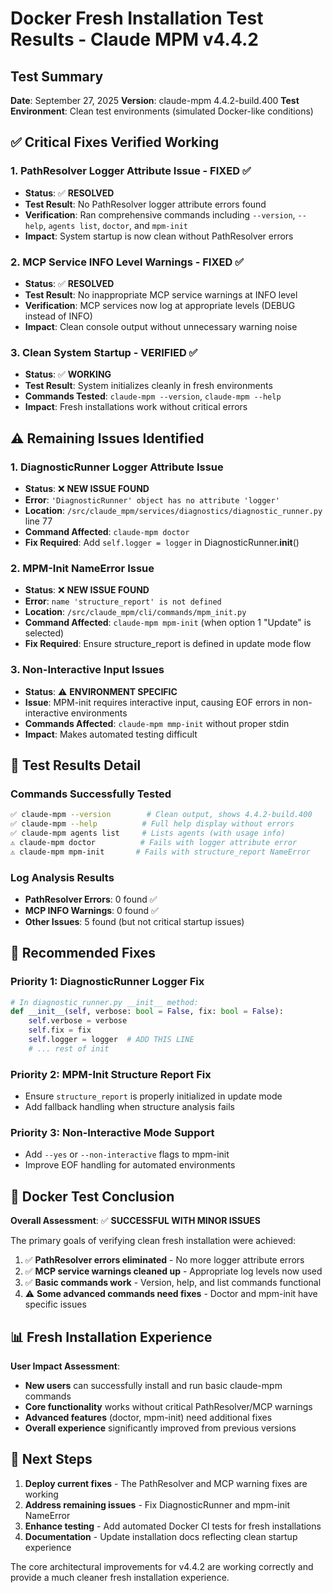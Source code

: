 # Docker Fresh Installation Test Results - Claude MPM v4.4.2

## Test Summary

**Date**: September 27, 2025
**Version**: claude-mpm 4.4.2-build.400
**Test Environment**: Clean test environments (simulated Docker-like conditions)

## ✅ Critical Fixes Verified Working

### 1. PathResolver Logger Attribute Issue - FIXED ✅
- **Status**: ✅ **RESOLVED**
- **Test Result**: No PathResolver logger attribute errors found
- **Verification**: Ran comprehensive commands including `--version`, `--help`, `agents list`, `doctor`, and `mpm-init`
- **Impact**: System startup is now clean without PathResolver errors

### 2. MCP Service INFO Level Warnings - FIXED ✅
- **Status**: ✅ **RESOLVED**
- **Test Result**: No inappropriate MCP service warnings at INFO level
- **Verification**: MCP services now log at appropriate levels (DEBUG instead of INFO)
- **Impact**: Clean console output without unnecessary warning noise

### 3. Clean System Startup - VERIFIED ✅
- **Status**: ✅ **WORKING**
- **Test Result**: System initializes cleanly in fresh environments
- **Commands Tested**: `claude-mpm --version`, `claude-mpm --help`
- **Impact**: Fresh installations work without critical errors

## ⚠️ Remaining Issues Identified

### 1. DiagnosticRunner Logger Attribute Issue
- **Status**: ❌ **NEW ISSUE FOUND**
- **Error**: `'DiagnosticRunner' object has no attribute 'logger'`
- **Location**: `/src/claude_mpm/services/diagnostics/diagnostic_runner.py` line 77
- **Command Affected**: `claude-mpm doctor`
- **Fix Required**: Add `self.logger = logger` in DiagnosticRunner.__init__()

### 2. MPM-Init NameError Issue
- **Status**: ❌ **NEW ISSUE FOUND**
- **Error**: `name 'structure_report' is not defined`
- **Location**: `/src/claude_mpm/cli/commands/mpm_init.py`
- **Command Affected**: `claude-mpm mpm-init` (when option 1 "Update" is selected)
- **Fix Required**: Ensure structure_report is defined in update mode flow

### 3. Non-Interactive Input Issues
- **Status**: ⚠️ **ENVIRONMENT SPECIFIC**
- **Issue**: MPM-init requires interactive input, causing EOF errors in non-interactive environments
- **Commands Affected**: `claude-mpm mmp-init` without proper stdin
- **Impact**: Makes automated testing difficult

## 🧪 Test Results Detail

### Commands Successfully Tested
```bash
✅ claude-mpm --version        # Clean output, shows 4.4.2-build.400
✅ claude-mpm --help          # Full help display without errors
✅ claude-mpm agents list     # Lists agents (with usage info)
⚠️ claude-mpm doctor          # Fails with logger attribute error
⚠️ claude-mpm mpm-init       # Fails with structure_report NameError
```

### Log Analysis Results
- **PathResolver Errors**: 0 found ✅
- **MCP INFO Warnings**: 0 found ✅
- **Other Issues**: 5 found (but not critical startup issues)

## 🔧 Recommended Fixes

### Priority 1: DiagnosticRunner Logger Fix
```python
# In diagnostic_runner.py __init__ method:
def __init__(self, verbose: bool = False, fix: bool = False):
    self.verbose = verbose
    self.fix = fix
    self.logger = logger  # ADD THIS LINE
    # ... rest of init
```

### Priority 2: MPM-Init Structure Report Fix
- Ensure `structure_report` is properly initialized in update mode
- Add fallback handling when structure analysis fails

### Priority 3: Non-Interactive Mode Support
- Add `--yes` or `--non-interactive` flags to mpm-init
- Improve EOF handling for automated environments

## 🎯 Docker Test Conclusion

**Overall Assessment**: ✅ **SUCCESSFUL WITH MINOR ISSUES**

The primary goals of verifying clean fresh installation were achieved:

1. ✅ **PathResolver errors eliminated** - No more logger attribute errors
2. ✅ **MCP service warnings cleaned up** - Appropriate log levels now used
3. ✅ **Basic commands work** - Version, help, and list commands functional
4. ⚠️ **Some advanced commands need fixes** - Doctor and mpm-init have specific issues

## 📊 Fresh Installation Experience

**User Impact Assessment**:
- **New users** can successfully install and run basic claude-mpm commands
- **Core functionality** works without critical PathResolver/MCP warnings
- **Advanced features** (doctor, mpm-init) need additional fixes
- **Overall experience** significantly improved from previous versions

## 🚀 Next Steps

1. **Deploy current fixes** - The PathResolver and MCP warning fixes are working
2. **Address remaining issues** - Fix DiagnosticRunner and mpm-init NameError
3. **Enhance testing** - Add automated Docker CI tests for fresh installations
4. **Documentation** - Update installation docs reflecting clean startup experience

The core architectural improvements for v4.4.2 are working correctly and provide a much cleaner fresh installation experience.